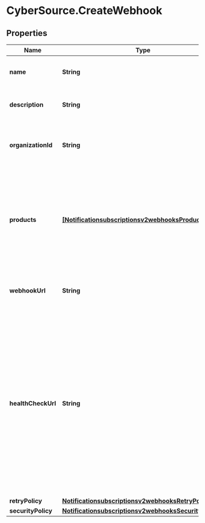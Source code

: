 # CyberSource.CreateWebhook

## Properties
Name | Type | Description | Notes
------------ | ------------- | ------------- | -------------
**name** | **String** | Client friendly webhook name. | [optional] 
**description** | **String** | Client friendly webhook description. | [optional] 
**organizationId** | **String** | Organization Identifier (OrgId) or Merchant Identifier (MID). | [optional] 
**products** | [**[Notificationsubscriptionsv2webhooksProducts1]**](Notificationsubscriptionsv2webhooksProducts1.md) | To see the valid productId and eventTypes, call the \"Create and Manage Webhooks - Retrieve a list of event types\" endpoint. | [optional] 
**webhookUrl** | **String** | The client's endpoint (URL) to receive webhooks. | [optional] 
**healthCheckUrl** | **String** | The client's health check endpoint (URL). This should be as close as possible to the actual webhookUrl. If the user does not provide the health check URL, it is the user's responsibility to re-activate the webhook if it is deactivated by calling the test endpoint.  | [optional] 
**retryPolicy** | [**Notificationsubscriptionsv2webhooksRetryPolicy**](Notificationsubscriptionsv2webhooksRetryPolicy.md) |  | [optional] 
**securityPolicy** | [**Notificationsubscriptionsv2webhooksSecurityPolicy1**](Notificationsubscriptionsv2webhooksSecurityPolicy1.md) |  | [optional] 


